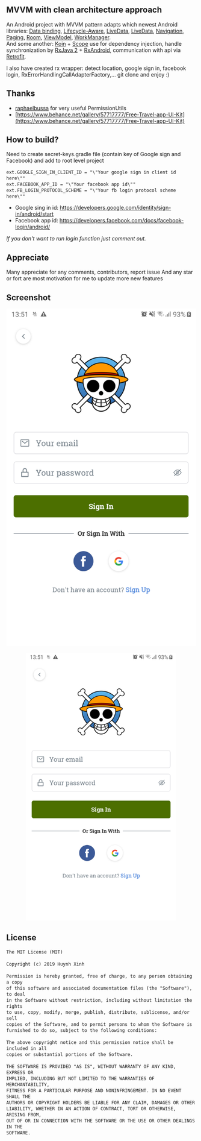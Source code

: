 
## MVVM with clean architecture approach  
An Android project with MVVM pattern adapts which newest Android libraries: [Data binding](https://developer.android.com/topic/libraries/data-binding/), [Lifecycle-Aware](https://developer.android.com/topic/libraries/architecture/lifecycle), [LiveData](https://developer.android.com/topic/libraries/data-binding/), [LiveData](https://developer.android.com/topic/libraries/architecture/livedata), [Navigation](https://developer.android.com/guide/navigation/), [Paging](https://developer.android.com/topic/libraries/architecture/paging/), [Room](https://developer.android.com/topic/libraries/architecture/room), [ViewModel](https://developer.android.com/topic/libraries/architecture/viewmodel), [WorkManager](https://developer.android.com/topic/libraries/architecture/workmanager).   
And some another: [Koin](https://insert-koin.io/) + [Scope](https://insert-koin.io/docs/2.0/getting-started/android-scope/) use for dependency injection, handle synchronization by [RxJava 2](https://github.com/ReactiveX/RxJava) + [RxAndroid](https://github.com/ReactiveX/RxAndroid),  communication with api via [Retrofit](https://github.com/square/retrofit).

I also have created rx wrapper: detect location,  google sign in, facebook login, RxErrorHandlingCallAdapterFactory,... git clone and enjoy :)

## Thanks
* [raphaelbussa](https://github.com/raphaelbussa/PermissionUtils) for very useful PermissionUtils
* [https://www.behance.net/gallery/57717777/Free-Travel-app-UI-Kit](https://www.behance.net/gallery/57717777/Free-Travel-app-UI-Kit)

## How to build?
Need to create secret-keys.gradle file (contain key of Google sign and Facebook) and add to root level project

    ext.GOOGLE_SIGN_IN_CLIENT_ID = "\"Your google sign in client id here\""
    ext.FACEBOOK_APP_ID = "\"Your facebook app id\""
    ext.FB_LOGIN_PROTOCOL_SCHEME = "\"Your fb login protocol scheme here\""

   - Google sing in id: https://developers.google.com/identity/sign-in/android/start
   - Facebook app id: https://developers.facebook.com/docs/facebook-login/android/

*If you don't want to run login function just comment out.*

## Appreciate
Many appreciate for any comments, contributors, report issue
And any star or fort are most motivation for me to update more new features

## Screenshot
![Login](/screenshot/login.png)

<div align="center">
    <img src="/screenshot/login.png" width="400px"</img> 
</div>

## License

	The MIT License (MIT)

	Copyright (c) 2019 Huynh Xinh

    Permission is hereby granted, free of charge, to any person obtaining a copy  
    of this software and associated documentation files (the "Software"), to deal  
    in the Software without restriction, including without limitation the rights  
    to use, copy, modify, merge, publish, distribute, sublicense, and/or sell  
    copies of the Software, and to permit persons to whom the Software is  
    furnished to do so, subject to the following conditions:  
  
    The above copyright notice and this permission notice shall be included in all  
    copies or substantial portions of the Software.  
  
    THE SOFTWARE IS PROVIDED "AS IS", WITHOUT WARRANTY OF ANY KIND, EXPRESS OR  
    IMPLIED, INCLUDING BUT NOT LIMITED TO THE WARRANTIES OF MERCHANTABILITY,  
    FITNESS FOR A PARTICULAR PURPOSE AND NONINFRINGEMENT. IN NO EVENT SHALL THE  
    AUTHORS OR COPYRIGHT HOLDERS BE LIABLE FOR ANY CLAIM, DAMAGES OR OTHER  
    LIABILITY, WHETHER IN AN ACTION OF CONTRACT, TORT OR OTHERWISE, ARISING FROM,  
    OUT OF OR IN CONNECTION WITH THE SOFTWARE OR THE USE OR OTHER DEALINGS IN THE  
    SOFTWARE.
